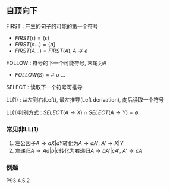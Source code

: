 <!--
  vi: ft=pandoc.markdown
-->

## 自顶向下

FIRST
: 产生的句子的可能的第一个符号

  * $FIRST(\epsilon) = \{\epsilon\}$
  * $FIRST(a\ldots) = \{a\}$
  * $FIRST(A\ldots) = FIRST(A), A \not\rightarrow \epsilon$

FOLLOW
: 符号的下一个可能符号, 末尾为$\#$

  * $FOLLOW(S) = {\#} \cup \ldots$

SELECT
: 读取下一个符号可推导

LL(1)
: 从左到右(Left), 最左推导(Left derivation), 向后读取一个符号

LL(1)判别方式
: $SELECT(A \rightarrow X) \cap SELECT(A \rightarrow Y) = \emptyset$

### 常见非LL(1)

1. 左公因子$A \rightarrow aX | aY$转化为$A \rightarrow aA'$, $A' \rightarrow X | Y$
1. 左递归$A \rightarrow Aa | b | c$转化为右递归$A \rightarrow bA' | cA'$, $A' \rightarrow aA$

### 例题

P93 4.5.2
